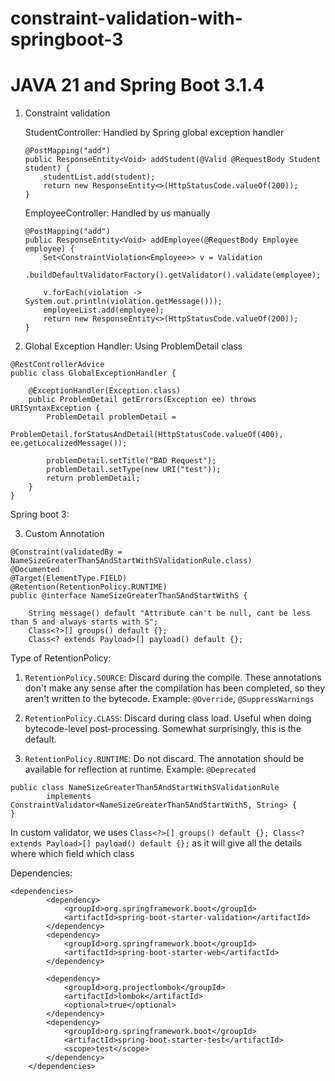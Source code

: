 # constraint-validation-with-springboot-3

# JAVA 21 and Spring Boot 3.1.4
1. Constraint validation

    StudentController: Handled by Spring global exception handler
    ```
    @PostMapping("add")
    public ResponseEntity<Void> addStudent(@Valid @RequestBody Student student) {
        studentList.add(student);
        return new ResponseEntity<>(HttpStatusCode.valueOf(200));
    }
    ```
    EmployeeController: Handled by us manually
    ```
    @PostMapping("add")
    public ResponseEntity<Void> addEmployee(@RequestBody Employee employee) {
        Set<ConstraintViolation<Employee>> v = Validation
                .buildDefaultValidatorFactory().getValidator().validate(employee);

        v.forEach(violation -> System.out.println(violation.getMessage()));
        employeeList.add(employee);
        return new ResponseEntity<>(HttpStatusCode.valueOf(200));
    }
    ```

2. Global Exception Handler: Using ProblemDetail class
```
@RestControllerAdvice
public class GlobalExceptionHandler {

    @ExceptionHandler(Exception.class)
    public ProblemDetail getErrors(Exception ee) throws URISyntaxException {
        ProblemDetail problemDetail =
                ProblemDetail.forStatusAndDetail(HttpStatusCode.valueOf(400), ee.getLocalizedMessage());

        problemDetail.setTitle("BAD Request");
        problemDetail.setType(new URI("test"));
        return problemDetail;
    }
}
```

Spring boot 3:

3. Custom Annotation
```
@Constraint(validatedBy = NameSizeGreaterThan5AndStartWithSValidationRule.class)
@Documented
@Target(ElementType.FIELD)
@Retention(RetentionPolicy.RUNTIME)
public @interface NameSizeGreaterThan5AndStartWithS {

    String message() default "Attribute can't be null, cant be less than 5 and always starts with S";
    Class<?>[] groups() default {};
    Class<? extends Payload>[] payload() default {};

```
Type of RetentionPolicy:
1. ```RetentionPolicy.SOURCE```: Discard during the compile. These annotations don't make any sense after the compilation has been completed, so they aren't written to the bytecode. Example: ```@Override```, ```@SuppressWarnings```

2. ```RetentionPolicy.CLASS```: Discard during class load. Useful when doing bytecode-level post-processing. Somewhat surprisingly, this is the default.

3. ```RetentionPolicy.RUNTIME```: Do not discard. The annotation should be available for reflection at runtime. Example: ```@Deprecated```

```
public class NameSizeGreaterThan5AndStartWithSValidationRule
        implements ConstraintValidator<NameSizeGreaterThan5AndStartWithS, String> {
}
```
In custom validator, we uses ```Class<?>[] groups() default {};
    Class<? extends Payload>[] payload() default {};``` as it will give all the details where which field which class

Dependencies:


```
<dependencies>
		<dependency>
			<groupId>org.springframework.boot</groupId>
			<artifactId>spring-boot-starter-validation</artifactId>
		</dependency>
		<dependency>
			<groupId>org.springframework.boot</groupId>
			<artifactId>spring-boot-starter-web</artifactId>
		</dependency>

		<dependency>
			<groupId>org.projectlombok</groupId>
			<artifactId>lombok</artifactId>
			<optional>true</optional>
		</dependency>
		<dependency>
			<groupId>org.springframework.boot</groupId>
			<artifactId>spring-boot-starter-test</artifactId>
			<scope>test</scope>
		</dependency>
	</dependencies>

```

